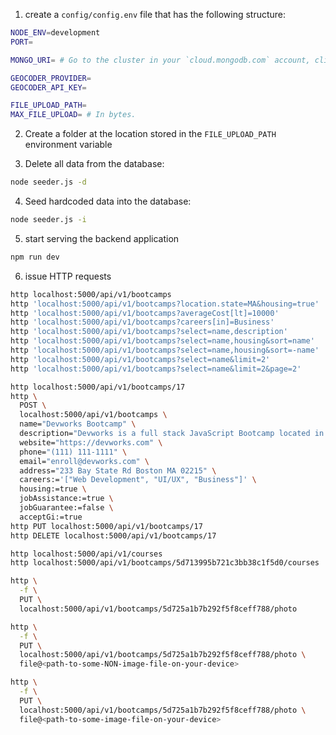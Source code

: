 1. create a `config/config.env` file that has the following structure:

```bash
NODE_ENV=development
PORT=

MONGO_URI= # Go to the cluster in your `cloud.mongodb.com` account, click on "Connect" and paste the connection string from there into this environment variable.

GEOCODER_PROVIDER=
GEOCODER_API_KEY=

FILE_UPLOAD_PATH=
MAX_FILE_UPLOAD= # In bytes.
```

2. Create a folder at the location stored in the `FILE_UPLOAD_PATH` environment variable

3. Delete all data from the database:

```bash
node seeder.js -d
```

4. Seed hardcoded data into the database:

```bash
node seeder.js -i
```

5. start serving the backend application

```bash
npm run dev
```

6. issue HTTP requests

```bash
http localhost:5000/api/v1/bootcamps
http 'localhost:5000/api/v1/bootcamps?location.state=MA&housing=true'
http 'localhost:5000/api/v1/bootcamps?averageCost[lt]=10000'
http 'localhost:5000/api/v1/bootcamps?careers[in]=Business'
http 'localhost:5000/api/v1/bootcamps?select=name,description'
http 'localhost:5000/api/v1/bootcamps?select=name,housing&sort=name'
http 'localhost:5000/api/v1/bootcamps?select=name,housing&sort=-name'
http 'localhost:5000/api/v1/bootcamps?select=name&limit=2'
http 'localhost:5000/api/v1/bootcamps?select=name&limit=2&page=2'

http localhost:5000/api/v1/bootcamps/17
http \
  POST \
  localhost:5000/api/v1/bootcamps \
  name="Devworks Bootcamp" \
  description="Devworks is a full stack JavaScript Bootcamp located in the heart of Boston that focuses on the technologies you need to get a high paying job as a web developer" \
  website="https://devworks.com" \
  phone="(111) 111-1111" \
  email="enroll@devworks.com" \
  address="233 Bay State Rd Boston MA 02215" \
  careers:='["Web Development", "UI/UX", "Business"]' \
  housing:=true \
  jobAssistance:=true \
  jobGuarantee:=false \
  acceptGi:=true
http PUT localhost:5000/api/v1/bootcamps/17
http DELETE localhost:5000/api/v1/bootcamps/17
```

```bash
http localhost:5000/api/v1/courses
http localhost:5000/api/v1/bootcamps/5d713995b721c3bb38c1f5d0/courses
```

```bash
http \
  -f \
  PUT \
  localhost:5000/api/v1/bootcamps/5d725a1b7b292f5f8ceff788/photo

http \
  -f \
  PUT \
  localhost:5000/api/v1/bootcamps/5d725a1b7b292f5f8ceff788/photo \
  file@<path-to-some-NON-image-file-on-your-device>

http \
  -f \
  PUT \
  localhost:5000/api/v1/bootcamps/5d725a1b7b292f5f8ceff788/photo \
  file@<path-to-some-image-file-on-your-device>
```
